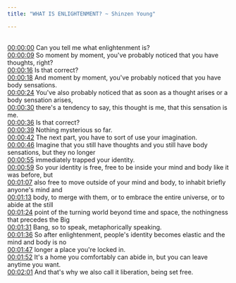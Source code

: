 ```yaml
---
title: "WHAT IS ENLIGHTENMENT? ~ Shinzen Young"

---
```

<br>[00:00:00](https://www.youtube.com/watch?v=tRtBa4nOO04&t=0)   Can you tell me what enlightenment is? 
<br>[00:00:09](https://www.youtube.com/watch?v=tRtBa4nOO04&t=9)   So moment by moment, you've probably noticed that you have thoughts, right? 
<br>[00:00:16](https://www.youtube.com/watch?v=tRtBa4nOO04&t=16)   Is that correct? 
<br>[00:00:18](https://www.youtube.com/watch?v=tRtBa4nOO04&t=18)   And moment by moment, you've probably noticed that you have body sensations. 
<br>[00:00:24](https://www.youtube.com/watch?v=tRtBa4nOO04&t=24)   You've also probably noticed that as soon as a thought arises or a body sensation arises, 
<br>[00:00:30](https://www.youtube.com/watch?v=tRtBa4nOO04&t=30)   there's a tendency to say, this thought is me, that this sensation is me. 
<br>[00:00:36](https://www.youtube.com/watch?v=tRtBa4nOO04&t=36)   Is that correct? 
<br>[00:00:39](https://www.youtube.com/watch?v=tRtBa4nOO04&t=39)   Nothing mysterious so far. 
<br>[00:00:42](https://www.youtube.com/watch?v=tRtBa4nOO04&t=42)   The next part, you have to sort of use your imagination. 
<br>[00:00:46](https://www.youtube.com/watch?v=tRtBa4nOO04&t=46)   Imagine that you still have thoughts and you still have body sensations, but they no longer 
<br>[00:00:55](https://www.youtube.com/watch?v=tRtBa4nOO04&t=55)   immediately trapped your identity. 
<br>[00:00:59](https://www.youtube.com/watch?v=tRtBa4nOO04&t=59)   So your identity is free, free to be inside your mind and body like it was before, but 
<br>[00:01:07](https://www.youtube.com/watch?v=tRtBa4nOO04&t=67)   also free to move outside of your mind and body, to inhabit briefly anyone's mind and 
<br>[00:01:13](https://www.youtube.com/watch?v=tRtBa4nOO04&t=73)   body, to merge with them, or to embrace the entire universe, or to abide at the still 
<br>[00:01:24](https://www.youtube.com/watch?v=tRtBa4nOO04&t=84)   point of the turning world beyond time and space, the nothingness that precedes the Big 
<br>[00:01:31](https://www.youtube.com/watch?v=tRtBa4nOO04&t=91)   Bang, so to speak, metaphorically speaking. 
<br>[00:01:36](https://www.youtube.com/watch?v=tRtBa4nOO04&t=96)   So after enlightenment, people's identity becomes elastic and the mind and body is no 
<br>[00:01:47](https://www.youtube.com/watch?v=tRtBa4nOO04&t=107)   longer a place you're locked in. 
<br>[00:01:52](https://www.youtube.com/watch?v=tRtBa4nOO04&t=112)   It's a home you comfortably can abide in, but you can leave anytime you want. 
<br>[00:02:01](https://www.youtube.com/watch?v=tRtBa4nOO04&t=121)   And that's why we also call it liberation, being set free. 
<br>
